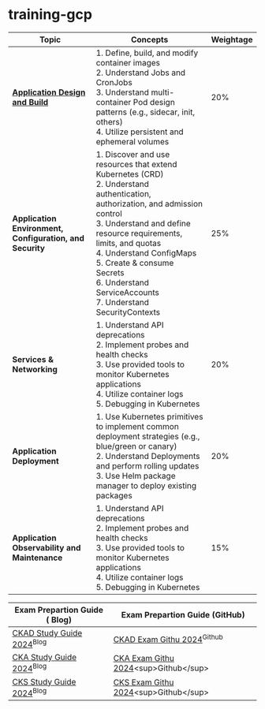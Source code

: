 # training-gcp

| **Topic**                                 | **Concepts**                                                                                                                                                       | **Weightage** |
|-------------------------------------------|-------------------------------------------------------------------------------------------------------------------------------------------------------------------|---------------|
| [**Application Design and Build**](a.test.md)        | 1. Define, build, and modify container images<br>2. Understand Jobs and CronJobs<br>3. Understand multi-container Pod design patterns (e.g., sidecar, init, others)<br>4. Utilize persistent and ephemeral volumes | 20%          |
| **Application Environment, Configuration, and Security** | 1. Discover and use resources that extend Kubernetes (CRD)<br>2. Understand authentication, authorization, and admission control<br>3. Understand and define resource requirements, limits, and quotas<br>4. Understand ConfigMaps<br>5. Create & consume Secrets<br>6. Understand ServiceAccounts<br>7. Understand SecurityContexts | 25%          |
| **Services & Networking**                 | 1. Understand API deprecations<br>2. Implement probes and health checks<br>3. Use provided tools to monitor Kubernetes applications<br>4. Utilize container logs<br>5. Debugging in Kubernetes | 20%          |
| **Application Deployment**                | 1. Use Kubernetes primitives to implement common deployment strategies (e.g., blue/green or canary)<br>2. Understand Deployments and perform rolling updates<br>3. Use Helm package manager to deploy existing packages | 20%          |
| **Application Observability and Maintenance** | 1. Understand API deprecations<br>2. Implement probes and health checks<br>3. Use provided tools to monitor Kubernetes applications<br>4. Utilize container logs<br>5. Debugging in Kubernetes | 15%          |



| Exam Prepartion Guide ( Blog)                           | Exam Prepartion Guide (GitHub)           |
|---------------------------------------------|-----------------------------------------------------------------------------------|
|[CKAD Study Guide 2024](https://teckbootcamps.com/ckad-exam-study-guide/)<sup>Blog</sup>          |[CKAD Exam Githu 2024](https://github.com/teckbootcamps/CKAD-Certified-Kubernetes-Application-Developer)<sup>Github</sup>  |
|[CKA Study Guide 2024](https://teckbootcamps.com/ckad-exam-study-guide/)<sup>Blog</sup>           | [CKA Exam Githu 2024]([https://github.com/teckbootcamps/CKAD-Certified-Kubernetes-Application-Developer](https://github.com/teckbootcamps/CKA-Certified-Kubernetes-Administrator))<sup>Github</sup> |
|[CKS Study Guide 2024](https://teckbootcamps.com/ckad-exam-study-guide/)<sup>Blog</sup>           |  [CKS Exam Githu 2024]([https://github.com/teckbootcamps/CKAD-Certified-Kubernetes-Application-Developer](https://github.com/teckbootcamps/CKS-Certified-Kubernetes-Security-Specialist))<sup>Github</sup>|

